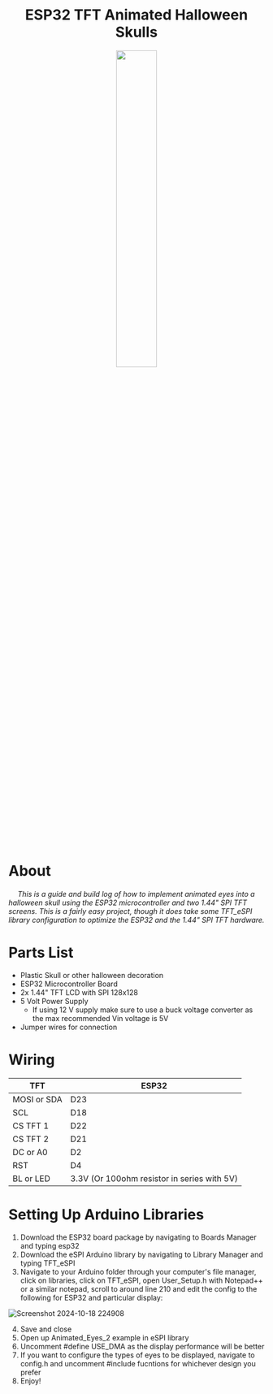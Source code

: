 <div align="center">
  <h1>ESP32 TFT Animated Halloween Skulls</h1>
</div>

<p align="center">
  <img src="https://github.com/user-attachments/assets/e3c41563-c999-483f-a331-19dc9efcca93" width=40% height=40%>
</p>

<h1>About</h1>
<h6> &emsp; This is a guide and build log of how to implement animated eyes into a halloween skull using the ESP32 microcontroller and two 1.44" SPI TFT screens. This is a fairly easy project, though it does take some TFT_eSPI library configuration to optimize the ESP32 and the 1.44" SPI TFT hardware.</h6>

<h1>Parts List</h1>

- Plastic Skull or other halloween decoration
- ESP32 Microcontroller Board
- 2x 1.44" TFT LCD with SPI 128x128
- 5 Volt Power Supply
  - If using 12 V supply make sure to use a buck voltage converter as the max recommended Vin     voltage is 5V
- Jumper wires for connection

<h1>Wiring</h1>

| TFT | ESP32 |
|-----------------|-----------------|
| MOSI or SDA | D23 |
| SCL | D18 |
| CS TFT 1 | D22 |
| CS TFT 2 | D21 |
| DC or A0 | D2 |
| RST | D4 |
| BL or LED | 3.3V (Or 100ohm resistor in series with 5V) |

<h1>Setting Up Arduino Libraries</h1>

1. Download the ESP32 board package by navigating to Boards Manager and typing esp32
2. Download the eSPI Arduino library by navigating to Library Manager and typing TFT_eSPI
3. Navigate to your Arduino folder through your computer's file manager, click on libraries, click on TFT_eSPI, open User_Setup.h with Notepad++ or a similar notepad, scroll to around line 210 and edit the config to the following for ESP32 and particular display:

![Screenshot 2024-10-18 224908](https://github.com/user-attachments/assets/bb7206d9-0ecf-4d7c-96db-7ecae27ad309)

4. Save and close
5. Open up Animated_Eyes_2 example in eSPI library
6. Uncomment #define USE_DMA as the display performance will be better
7. If you want to configure the types of eyes to be displayed, navigate to config.h and uncomment #include fucntions for whichever design you prefer
8. Enjoy!



